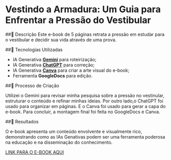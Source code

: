 # Vestindo a Armadura: Um Guia para Enfrentar a Pressão do Vestibular

##📒 Descrição
Este e-book de 5 páginas retrata a pressão em estudar para o vestibular e decidir sua vida através de uma prova.

##🤖 Tecnologias Utilizadas
- IA Generativa **[Gemini](https://gemini.google.com/)** para roteirização;
- IA Generativa **[ChatGPT](https://chatgpt.com/)** para correção;
- IA Generativa **[Canva](https://www.canva.com/)** para criar a arte visual do e-book;
- Ferramenta **GoogleDocs** para edição.

##🧐 Processo de Criação

Utilizei o Gemini para revisar minha pesquisa sobre a pressão no vestinular, estruturar o conteúdo e refinar minhas ideias. Por outro lado,o ChatGPT foi usado para organizar em páginas. E o Canva foi usado para gerar a capa do e-book. Para concluir, a montagem final foi feita no GoogleDocs e Canva.

##🚀 Resultados

O e-book apresenta um conteúdo envolvente e visualmente rico, demonstrando como as IAs Genativas podem ser uma ferramenta poderosa na educação e na disseminação do conhecimento.


[LINK PARA O E-BOOK AQUI]()
